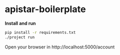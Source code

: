 # apistar-boilerplate

**Install and run**

``` bash
pip install -r requirements.txt
./project run
```

Open your browser in http://localhost:5000/account
